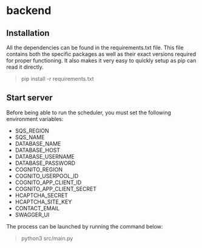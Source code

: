# backend

## Installation

All the dependencies can be found in the requirements.txt file. This file contains both the specific packages as well as their exact versions required for proper functioning. It also makes it very easy to quickly setup as pip can read it directly.

> pip install -r requirements.txt

## Start server

Before being able to run the scheduler, you must set the following environment variables:
- SQS_REGION
- SQS_NAME
- DATABASE_NAME
- DATABASE_HOST
- DATABASE_USERNAME
- DATABASE_PASSWORD
- COGNITO_REGION
- COGNITO_USERPOOL_ID
- COGNITO_APP_CLIENT_ID
- COGNITO_APP_CLIENT_SECRET
- HCAPTCHA_SECRET
- HCAPTCHA_SITE_KEY
- CONTACT_EMAIL
- SWAGGER_UI

The process can be launched by running the command below:

> python3 src/main.py
